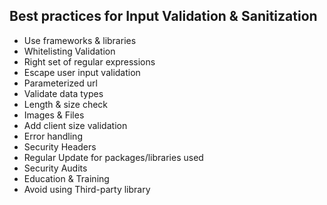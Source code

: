 ## Best practices for Input Validation & Sanitization 
- Use frameworks &  libraries
- Whitelisting Validation 
- Right set of regular expressions
- Escape user input validation 
- Parameterized url
- Validate data types 
- Length & size check 
- Images & Files 
- Add client size validation 
- Error handling 
- Security Headers 
- Regular Update for packages/libraries used 
- Security Audits
- Education & Training 
- Avoid using  Third-party library 
